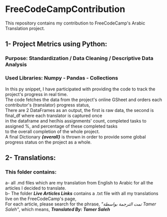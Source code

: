 # FreeCodeCampContribution  
This repository contains my contribution to FreeCodeCamp's Arabic Translation project.  
## 1- Project Metrics using Python:  
### Purpose: Standardization / Data Cleaning / Descriptive Data Analysis   
### Used Libraries: Numpy - Pandas - Collections  
In this py snippet, I have participated with providing the code to track the project's progress in real time.  
The code fetches the data from the project's online GSheet and orders each contributor's (translator) progress status,  
There are 2 DataFrames as an output, the first is raw data, the second is final_df where each translator is captured once  
in the dataframe and her/his assignments' count, completed tasks to assigned %, and percentage of these completed tasks  
to the overall completion of the whole project.  
A final Dictionary ***{overall}*** is thrown in order to provide some global progress status on the project as a whole.  
  
## 2- Translations:  
### This folder contains:  
a- all .md files which are my translation from English to Arabic for all the articles I decided to translate.  
b- The folder ***Live Articles Links*** contains a .txt file with all my translations live on the FreeCodeCamp's page,  
For each article, please search for the phrase, *"تمت الترجمة بواسطة Tamer Saleh"*, which means, ***Translated By: Tamer Saleh***  
